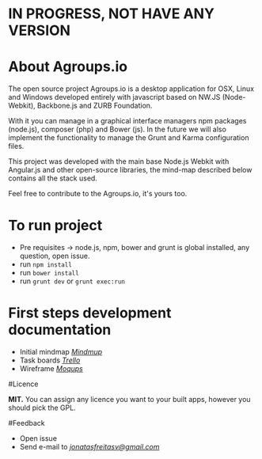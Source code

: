 # IN PROGRESS, NOT HAVE ANY VERSION


# About Agroups.io
The open source project Agroups.io is a desktop application for OSX, Linux and Windows developed entirely with javascript based on NW.JS (Node-Webkit), Backbone.js and ZURB Foundation.

With it you can manage in a graphical interface managers npm packages (node.js), composer (php) and Bower (js). In the future we will also implement the functionality to manage the Grunt and Karma configuration files.

This project was developed with the main base Node.js Webkit with Angular.js and other open-source libraries, the mind-map described below contains all the stack used.

Feel free to contribute to the Agroups.io, it's yours too.

# To run project
- Pre requisites -> node.js, npm, bower and grunt is global installed, any question, open issue.
- run ``` npm install ```
- run ``` bower install ```
- run ``` grunt dev ``` or ``` grunt exec:run ```

# First steps development documentation
- Initial mindmap *[Mindmup](https://atlas.mindmup.com/2015/08/7fbf2e602e4d013366c1021a815988ce/agroups_io_/index.html)*
- Task boards *[Trello](https://trello.com/agroups)*
- Wireframe *[Moqups](https://moqups.com/jonatasfreitasv@gmail.com/dOHIovDo)*


#Licence

**MIT.** You can assign any licence you want to your built apps, however you should pick the GPL.


#Feedback

- Open issue
- Send e-mail to *[jonatasfreitasv@gmail.com](mailto:jonatasfreitasv@gmail.com)*
